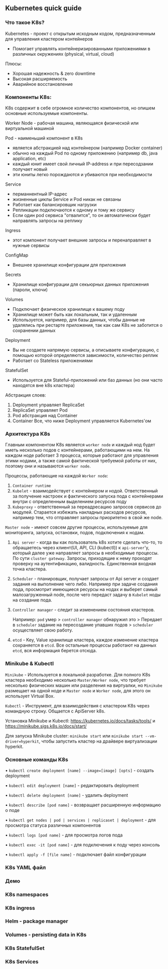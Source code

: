 ## Kubernetes quick guide

### Что такое K8s?
Kubernetes - проект с открытым исходным кодом, предназначенным для управления кластером контейнеров

+ Помогает управлять контейнеризированными приложениями в различных окружениях (physical, virtual, cloud)

Плюсы:
+ Хорошая надежность & zero downtime
+ Высокая расширяемость 
+ Аварийное восстановление 

### Компоненты K8s:
K8s содержит в себе огромное количество компонентов, но опишем основные используемые компоненты.

Worker Node - рабочая машина, являющаяся физической или виртуальной машиной

Pod - наименьший компонент в K8s
+ является абстракцией над контейнером (например Docker container)
+ обычно на каждый Pod по одному приложению (например db, java application, etc)
+ каждый юнит имеет свой личный IP-address и при пересодзании получает новый
+ эти юниты легко порождаются и убиваются при необходимости

Service 
 + перманнентный IP-адрес
 + жизненные циклы Service и Pod никак не связаны
 + Работает как балансировщик нагрузки
 + Репликации подключаются к одному и тому же сервису
 + Если один pod сервиса "отвалится", то он автоматически будет направлять запросы на реплику
 
Ingress
 + этот компонент получает внешние запросы и перенаправляет в нужные сервисы

ConfigMap
 + Внешнее хранилище конфигурации для приложения

Secrets 
 + Хранилище конфигурации для секьюрных данных приложения (пароли, ключи)

Volumes
 + Подключает физическое хранилище к вашему поду
 + Хранилище может быть как локальным, так и удаленным
 + Используется, например, для базы данных, чтобы данные не удалялись при рестарте приложения, так как сам K8s не заботится о сохранении данных

Deployment 
 + Вы не создаете напрямую сервисы, а описываете конфигурацию, с помощью которой определяются зависимости, количество реплик
 + Работает со Stateless приложениями

StatefulSet 
 + Используется для Stateful-приложений или баз данных (но они часто находятся вне k8s кластера)
 
Абстракция слоев:
1. Deployment управляет ReplicaSet
2. ReplicaSet управляет Pod
3. Pod абстракция над Container
4. Container
Все, что ниже Deployment управляется Kubernetes'ом

### Архитектура K8s
Главным компонентом K8s является `worker node` и каждый нод будет иметь несколько подов с контейнерами, работающими на нем. На каждом ноде работает 3 процесса, которые работают для управления этими нодами, а также самой фактической требуемой работы от них, поэтому они и называются `worker node`.

Процессы, работающие на каждой `Worker node`:
1. `Container runtime`
2. `Kubelet` -  взаимодействует с контейнером и нодой. Ответственный за получение настроек и фактического запуска пода с контейнерами внутри с определенным выделением ресурсов поду
3. `Kubeproxy` - ответственный за переадресацию запросов сервисов до модулей. Старается избежать накладных расходов ресурсов, например тем, что отправляет запросы приоритетно в свой же node.

`Master node` - имеют совсем другие процессы, используемые для мониторинга, запуска, остановки, подов, подключения к нодам.
1. `Api server` - когда вы как пользователь k8s хотите сделать что-то, то обращаетесь через клиент(UI, API, CLI (kubectl)) к `api-server`'у, который далее уже направляет запросы в необходимые процессы. По сути `cluster gateway`. Запросы, приходящие к нему проходят проверку на аутентификацию, валидность. Единственная входная точка кластера.
2. `Scheduler` - планировщик, получает запросы от Api server и создает задания на выполнение чего либо. Например при задаче создания пода, просмотрит имеющиеся ресурсы на нодах и выберет самый малозагруженный node, после чего передаст задачу в `Kubelet` ноды на создание пода.
3. `Controller manager` - следит за изменением состояния кластеров. 

   Например: `pod` умер > `controller manager` обнаружил это > Передает в `scheduler` задание на пересоздание упавших подов > `scheduler` осуществляет свою работу.

4. `etcd` - Key, Value хранилище кластера, каждое изменение кластера сохраняется в `etcd`. Все остальные процессы работают на данных `etcd`, вся информация берется отсюда.

### Minikube & Kubectl

`Minikube` - Используется в локальной разработке. Для полного K8s кластера необходимо несколько `Master/Worker node`, что требует несколько физических машин или разделения на виртуалки, но `Minikube` размещает на одной ноде и `Master node` и `Worker node`, для этого он использует Virtual Box.

`Kubectl` - Инструмент, для взаимодействия с кластером K8s через командную строку. Общается с ApiServer k8s.

Установка Minikube и Kubectl: https://kubernetes.io/docs/tasks/tools/ и https://minikube.sigs.k8s.io/docs/start/

Для запуска Minikube cluster: ```minikube start``` или ```minikube start --vm-driver=hyperkit```, чтобы запустить кластер на драйвере виртуализации hyperkit.

### Основные команды K8s

• `kubectl create deployment [name] --image=[image] [opts]` - создать deployment

• `kubectl edit deployment [name]` - редактировать deployment

• `kubectl delete deployment [name]` - удалить deployment

• `kubectl describe [pod name]` - возвращает расширенную информацию о поде

• `kubectl get nodes | pod | services | replicaset | deployment` - для просмотра статуса различных компонентов

• `kubectl logs [pod name]` - для просмотра логов пода

• `kubectl exec -it [pod name]` - для подключения к поду через консоль

• `kubectl apply -f [file name]` - подключает файл конфигурации

### K8s YAML файл
### Демо


### K8s namespaces
### K8s ingress
### Helm - package manager
### Volumes - persisting data in K8s
### K8s StatefulSet
### K8s Services
